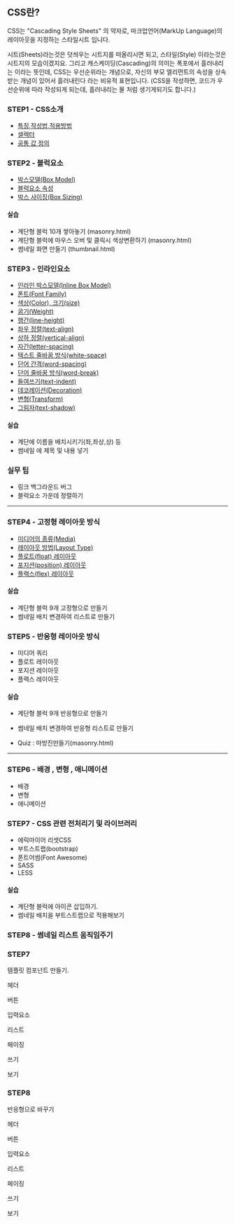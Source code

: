 ## CSS란?

CSS는 "Cascading Style Sheets" 의 약자로, 마크업언어(MarkUp Language)의 레이아웃을 지정하는 스타일시트 입니다.

시트(Sheets)라는것은 덧씌우는 시트지를 떠올리시면 되고, 스타일(Style) 이라는것은 시트지의 모습이겠지요.
그리고 캐스케이딩(Cascading)의 의미는 폭포에서 흘러내리는 이라는 뜻인데, CSS는 우선순위라는 개념으로, 자신의 부모 엘리먼트의 속성을 상속받는 개념이 있어서
흘러내린다 라는 비유적 표현입니다. (CSS을 작성하면, 코드가 우선순위에 따라 작성되게 되는데, 흘러내리는 물 처럼 생기게되기도 합니다.)

### STEP1 - CSS소개
- [특징,작성법,적용방법](./step1/readme.md#특징--작성법--적용방법)
- [셀렉터](./step1/readme.md#셀렉터)
- [공통 값 정의](./step1/readme.md#공통-값-정의)

### STEP2 - 블럭요소
- [박스모델(Box Model)](./step2/01_boxmodel.md)
- [블럭요소 속성](./step2/readme.md)
- [박스 사이징(Box Sizing)](./step2/07_boxsizing.md)

#### 실습 
- 계단형 블럭 10개 쌓아놓기 (masonry.html)
- 계단형 블럭에 마우스 오버 및 클릭시 색상변환하기 (masonry.html)
- 썸네일 화면 만들기 (thumbnail.html)

### STEP3 - 인라인요소
- [인라인 박스모델(Inline Box Model)](../step3/01_inline_boxmodel.md)
- [폰트(Font Family)](../step3/02_family.md)
- [색상(Color), 크기(size)](../step3/03_color_size.md)
- [굵기(Weight)](../step3/04_weight.md)
- [행간(line-height)](../step3/05_lineheight.md)
- [좌우 정렬(text-align)](../step3/06_text_align.md)
- [상하 정렬(vertical-align)](../step3/07_vertical_align.md)
- [자간(letter-spacing)](../step3/08_letterspacing.md)
- [텍스트 줄바꿈 방식(white-space)](../step3/09_whitespace.md)
- [단어 간격(word-spacing)](../step3/10_wordspacing.md)
- [단어 줄바꿈 방식(word-break)](../step3/11_wordbreak.md)
- [들여쓰기(text-indent)](../step3/12_indent.md)
- [데코레이션(Decoration)](../step3/13_decoration.md)
- [변형(Transform)](../step3/14_transform.md)
- [그림자(text-shadow)](../step3/15_shadow.md)



#### 실습 
- 계단에 이름을 배치시키기(좌,좌상,상) 등
- 썸네일 에 제목 및 내용 넣기

### 실무 팁
- 링크 백그라운드 버그
- 블럭요소 가운데 정렬하기

----

### STEP4 - 고정형 레이아웃 방식
- [미디어의 종류(Media)](./step4/01_media.md)
- [레이아웃 방법(Layout Type)](./step4/02_type.md)
- [플로트(float) 레이아웃](./step4/03_float_clear.md)
- [포지션(position) 레이아웃](./step4/04_position.md)
- [플랙스(flex) 레이아웃](./step4/05_flax.md)


#### 실습 
- 계단형 블럭 9개 고정형으로 만들기
- 썸네일 배치 변경하여 리스트로 만들기

### STEP5 - 반응형 레이아웃 방식
- 미디어 쿼리
- 플로트 레이아웃
- 포지션 레이아웃
- 플랙스 레이아웃

#### 실습 
- 계단형 블럭 9개 반응형으로 만들기
- 썸네일 배치 변경하여 반응형 리스트로 만들기

- Quiz : 마방진만들기(masonry.html)

---
### STEP6 - 배경 , 변형 , 애니메이션
- 배경
- 변형
- 애니메이션


### STEP7 - CSS 관련 전처리기 및 라이브러리
- 에릭마이어 리셋CSS
- 부트스트랩(bootstrap)
- 폰트어썸(Font Awesome)
- SASS
- LESS

#### 실습 
- 계단형 블럭에 아이콘 삽입하기.
- 썸네일 배치을 부트스트랩으로 적용해보기


### STEP8 - 썸네일 리스트 움직임주기

### STEP7
템플릿 컴포넌트 만들기.

헤더

버튼

입력요소

리스트

페이징

쓰기

보기 


### STEP8

반응형으로 바꾸기


헤더

버튼

입력요소

리스트

페이징

쓰기

보기 





